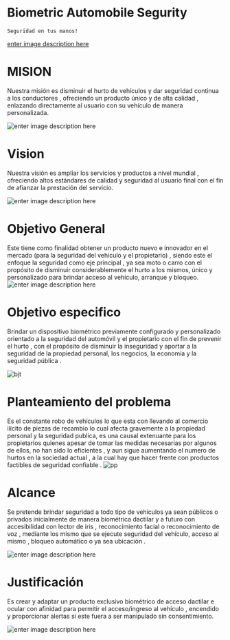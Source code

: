 #  Biometric Automobile Segurity
    Seguridad en tus manos!
[enter image description here](https://lh3.googleusercontent.com/otLT6SQBuzojOredHd_I9K3SgUBj-6RlLRK8FEic1rPtFrkaAeeCjWGyj_AMZ6_Oexz86z7qzykw "logo")
    

# MISION

Nuestra misión es disminuir el hurto de vehículos y dar seguridad continua a los conductores , ofreciendo un producto único y de alta calidad , enlazando directamente al usuario con su vehículo de manera personalizada.

![enter image description here](https://lh3.googleusercontent.com/VAWmTaGYl98cG4QR4Mxaz_dtTJpur6BptmeOZYAb43F_6skce26Kp3NVc-DWY8v9C46aUTfNLpIO "mis")

# Vision

Nuestra visión es ampliar los servicios y productos a nivel mundial , ofreciendo altos estándares de calidad y seguridad al usuario final con el fin de afianzar la prestación del servicio.

![enter image description here](https://lh3.googleusercontent.com/_qwAFGuvE3JvlbqG7LktWySOmTZwaS-Z0x8tYnscuwWac0EHHPujCG59T2If2-CH0IhEa74QBGz- "vis")

# Objetivo General

Este tiene como finalidad obtener un producto nuevo e innovador en el mercado (para la seguridad del vehículo y el propietario) , siendo este el enfoque la seguridad como eje principal , ya sea moto o carro con el propósito de disminuir considerablemente el hurto a los mismos, único y personalizado para brindar acceso al vehículo, arranque y bloqueo.
![enter image description here](https://lh3.googleusercontent.com/AlVAig1wOMRtxu5jHmB8ekYu3aHK2E49ZhW54mhTaRxTVPEBqny4HTeCO_rjpkbr-frTmfGOdc1h "obj")

# Objetivo especifico
Brindar un dispositivo biométrico previamente configurado y personalizado orientado a la seguridad del automóvil y el  propietario con el fin de prevenir el hurto , con el propósito de disminuir la inseguridad y aportar a la seguridad de la propiedad personal, los negocios, la economía y la seguridad pública .

![](https://lh3.googleusercontent.com/NG6mci1onh48ugEyAWAnLT7rxTC9ApaigfypVKSV83fqdzfMq9BQBcKr67bGpHmH32GxZkWfxegs "bjt")

# Planteamiento  del problema

Es el  constante robo de vehículos lo que esta con llevando al comercio ilícito de piezas de recambio lo cual afecta gravemente a la propiedad personal y la seguridad publica, es una causal  extenuante para los propietarios quienes apesar de tomar las medidas necesarias por algunos de ellos, no han sido lo eficientes , y aun sigue aumentando el numero de hurtos en la sociedad actual , a la cual hay que hacer frente con productos factibles de seguridad confiable .
![](https://lh3.googleusercontent.com/sbfBTDox7dyltRfug6SjFZVHFN3sMTSY9Izq4g0E1Najb-SG6sJSAVYfVLLC-pj-V_fixJfVQdMj "pp")

# Alcance

Se pretende brindar seguridad a todo tipo de vehículos ya sean públicos o privados inicialmente de manera biométrica dactilar y a futuro con accesibilidad con lector de iris , reconocimiento facial o reconocimiento de voz , mediante los mismo que se ejecute seguridad del vehículo, acceso al mismo , bloqueo automático o ya sea ubicación .

![enter image description here](https://lh3.googleusercontent.com/Zcoj_b4IlPDWLBsCVivq7vqoM5pKInfL1Rt9zBrOtrdUJFLVTX1GR16P1bn4MKa4zvrqnEVa63ly "AL")

# Justificación

Es crear y adaptar un producto exclusivo biométrico de acceso dactilar e ocular con afinidad para permitir el acceso/ingreso al vehículo , encendido y proporcionar alertas si este fuera a ser manipulado sin consentimiento.

![enter image description here](https://lh3.googleusercontent.com/QFf07ai9cui3BO68A5coVWPm7qDnCr4zxGQjbaVFS5EwwK1PwhceDnv0oT6MJl5XsKea7gm-rqMb "JUS")
